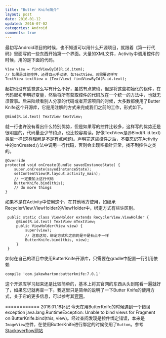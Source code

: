 ```yaml
---
title: "Butter Knife简介"
layout: post
date: 2016-01-12
updated: 2016-07-02
categories: Android
comments: true
---
```


最初写Android项目的时候，也不知道可以用什么开源项目，就跟着《第一行代码》里面写的一些东西开始第一个界面。大量的XML文件，Activity中调用控件的时候，用的是下面的代码。

```
View view = findViewById(R.id.item);
// 如果是其他控件，还得自己手动转，如TextView，则需要这样写
TextView textView = (TextView) findViewById(R.id.text);
```

起初也没有感觉这么写有什么不好，虽然有点繁琐，但是将这些初始化的组件，在代码起初申明好变量，然后将所有获取控件的代码放在一个统一的方法中，也就无须管事。后来陆续看别人分享的代码或者开源项目的时候，大多数都使用了Butter Knife这个开源库，它是用注解的方式来完成我们之前的工作，形式如下。

```
@Bind(R.id.text) TextView textView;
```

就一行也许没有看出什么特别优势，但是如果写的控件比较多，这样写的优势还是很明显的，代码量至少节约点，也比较容易读，好像TextView是@Bind(R.id.text)类型一样(这样理解是不是有点问题)。声明完这些控件之后，不要忘记在Activity中的onCreated方法中调用一行代码，否则会出现空指针异常，找不到控件之类的。

```
@Override
protected void onCreate(Bundle savedInstanceState) {
    super.onCreate(savedInstanceState);
    setContentView(R.layout.activity_main);
    // 一定要加上这行代码
    ButterKnife.bind(this);
    // do more things
}
```

如果不是在Activity中使用这个，在其他地方使用，如继承RecyclerView.ViewHolder的ViewHolder中，绑定方式有些许区别。

```
 public static class ViewHolder extends RecyclerView.ViewHolder {
     @Bind(R.id.text) TextView mTextView;
     public ViewHolder(View view) {
         super(view);
         // 注意这句，绑定方式和之前的是不是有点不一样
         ButterKnife.bind(this, view);
     }
 }
```

如何在自己的项目中使用ButterKnife开源库，只需要在gradle中配置一行引用依赖

```
compile 'com.jakewharton:butterknife:7.0.1'
```
这个开源库学习起来还是比较简单的，基本上将其官网的东西从头到尾看一遍就好了，如果忘记就再查一下。我这里只是简单的说明了一下Butter Knife的使用方式，关于它的更多信息，可以参考其[官网](http://jakewharton.github.io/butterknife/)。

============
2016.01.18补记
今天在用ButterKnife的时候遇到一个错误exception java.lang.RuntimeException: Unable to bind views for Fragment on ButterKnife.bind(this, view)。经过查阅发现是控件绑定错误，本来是```ImageView```控件，在使用ButterKnife进行绑定的时候使用了```Button```。参考[Stackoverflow网站](http://stackoverflow.com/questions/31906268/butter-knife-unable-to-bind-views-for-fragment)

